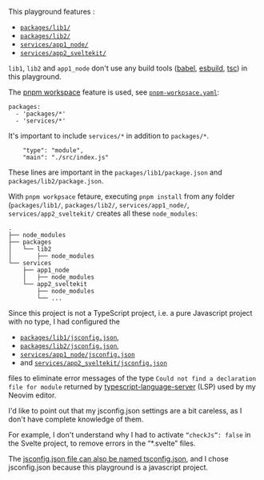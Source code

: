  This playground features :

- [`packages/lib1/`](packgaes/lib1/)
- [`packages/lib2/`](packgaes/lib2/)
- [`services/app1_node/`](services/app1_node/)
- [`services/app2_sveltekit/`](services/app2_sveltekit/)

`lib1`, `lib2` and `app1_node` don't use any build tools ([babel](https://esbuild.github.io/), [esbuild](https://esbuild.github.io/), [tsc](https://github.com/microsoft/TypeScript)) in this playground.

The [pnpm workspace](https://pnpm.io/fr/workspaces) feature is used, see [`pnpm-workpsace.yaml`](./pnpm-workpsace.yaml):

```
packages:
  - 'packages/*'
  - 'services/*'
```

It's important to include `services/*` in addition to `packages/*`.

```
    "type": "module",
    "main": "./src/index.js"
```

These lines are important in the `packages/lib1/package.json` and `packages/lib2/package.json`.

With `pnpm workpsace` fetaure, executing `pnpm install` from any folder (`packages/lib1/`, `packages/lib2/`, `services/app1_node/`, `services/app2_sveltekit/` creates all these `node_modules`:
```
.
├── node_modules
├── packages
│   └── lib2
│       ├── node_modules
└── services
    ├── app1_node
    │   ├── node_modules
    └── app2_sveltekit
        ├── node_modules
        └── ...
```

Since this project is not a TypeScript project, i.e. a pure Javascript project with no type, I had configured the 

- [`packages/lib1/jsconfig.json`](packages/lib1/jsconfig.json),
- [`packages/lib2/jsconfig.json`](packages/lib2/jsconfig.json),
- [`services/app1_node/jsconfig.json`](services/app1_node/jsconfig.json)
- and [`services/app2_sveltekit/jsconfig.json`](services/app2_sveltekit/jsconfig.json)

files to eliminate error messages of the type `Could not find a declaration file for module` returned by [typescript-language-server](https://github.com/typescript-language-server/typescript-language-server) (LSP) used by my Neovim editor.

I'd like to point out that my jsconfig.json settings are a bit careless, as I don't have complete knowledge of them.

For example, I don't understand why I had to activate `“checkJs”: false` in the Svelte project, to remove errors in the “*.svelte” files.


The [jsconfig.json file can also be named tsconfig.json](https://www.typescriptlang.org/tsconfig/), and I chose jsconfig.json because this playground is a javascript project.
